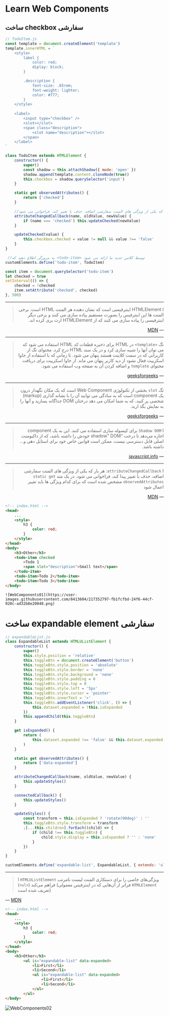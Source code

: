 # Learn Web Components
## ساخت checkbox سفارشی

```javascript
// TodoItem.js
const template = document.createElement('template')
template.innerHTML = `
    <style>
        label {
            color: red;
            diplay: block;
        }

        .description {
            font-size: .65rem;
            font-weight: lighter;
            color: #777;
        }
    </style>
    
    <label>
        <input type="checkbox" />
        <slot></slot>
        <span class="description">
            <slot name="description"></slot>
        </span>
    </label>
`

class TodoItem extends HTMLElement {
    constructor() {
        super()
        const shadow = this.attachShadow({ mode: 'open' })
        shadow.append(template.content.cloneNode(true))
        this.checkbox = shadow.querySelector('input')
    }

    static get observedAttributes() {
        return ['checked']
    }

    //هنگامی که یکی از ویژگی های المنت سفارشی اضافه، حذف یا تغییر کند، فراخوانی می شود
    attributeChangedCallback(name, oldValue, newValue) {
        if (name === 'checked') this.updateChecked(newValue)
    }

    updateChecked(value) {
        this.checkbox.checked = value != null && value !== 'false'
    }
}

 //به مرورگر اطلاع دهید که <todo-item> توسط کلاس جدید ما ارائه می شود
customElements.define('todo-item', TodoItem)

const item = document.querySelector('todo-item')
let checked = true
setInterval(() => {
    checked = !checked
    item.setAttribute('checked', checked)
}, 500)
```
<div dir=rtl>

---
> ا HTMLElement اینترفیسی است که نشان دهنده هر المنت HTML است. برخی المنت ها این اینترفیس را بصورت مستقیم پیاده سازی می کنند و برخی دیگر اینترفیسی را پیاده سازی می کنند که از HTMLElement ارث بری کرده اند.

— [MDN](https://developer.mozilla.org/en-US/docs/Web/API/HTMLElement)

---
> تگ `<template>` در HTML برای ذخیره قطعات کد HTML استفاده می شود که می توان آنها را شبیه سازی کرد و در یک سند HTML درج کرد. محتوای تگ از کاربرانی که در سمت کلاینت هستند پنهان می شود. تا زمانی که با استفاده از جاوا اسکریپت فعال نشود از دید کاربر پنهان می ماند. از جاوا اسکریپت برای دریافت محتوای `template` و اضافه کردن آن به صفحه وب استفاده می شود.

— [geeksforgeeks](https://www.geeksforgeeks.org/html-template-tag/)

---
> تگ `slot` بخشی از تکنولوژی Web Component است که یک مکان نگهدار درون یک component است که به سادگی می توانید آن را با نشانه گذاری (markup) شخصی پر کنید، که به شما امکان می دهد درختان DOM جداگانه بسازید و آنها را به نمایش بگذ ارید.

— [geeksforgeeks](https://www.geeksforgeeks.org/html-slot-tag/)

---
> ا `Shadow DOM` برای کپسوله سازی استفاده می کنند. این به یک component اجازه می‌دهد تا درخت “shadow” DOM خودش را داشته باشد، که از داکیومنت اصلی قابل دسترسی نیست، ممکن است قوانین خاص خود برای استایل دهی و... داشته باشد.

— [javascript.info](https://javascript.info/shadow-dom)

---
> ا `attributeChangedCallback`: هر بار که یکی از ویژگی های المنت سفارشی اضافه، حذف یا تغییر پیدا کند، فراخوانی می شود. در یک متد `static get observedAttributes` مشخص شده است که برای کدام ویژگی ها باید تغییر اعمال شود

— [MDN](https://developer.mozilla.org/en-US/docs/Web/Web_Components/Using_custom_elements#using_the_lifecycle_callbacks)
</div>

```html
<!-- index.html -->
<head>
    ...
    <style>
        h3 {
            color: red;
        }
    </style>
</head>
<body>
    <h3>Other</h3>
    <todo-item checked
        >Todo 1
        <span slot="description">Small text</span>
    </todo-item>
    <todo-item>Todo 2</todo-item>
    <todo-item>Todo 3</todo-item>
</body>
```


    ![WebComponents01](https://user-images.githubusercontent.com/8413604/217352797-fb1fcfbd-24f6-44cf-920c-ad32b8e20048.png)

    

# ساخت expandable element سفارشی

```javascript
// expandableList.js
class ExpandableList extends HTMLUListElement {
    constructor() {
        super()
        this.style.position = 'relative'
        this.toggleBtn = document.createElement('button')
        this.toggleBtn.style.position = 'absolute'
        this.toggleBtn.style.border = 'none'
        this.toggleBtn.style.background = 'none'
        this.toggleBtn.style.padding = 0
        this.toggleBtn.style.top = 0
        this.toggleBtn.style.left = '5px'
        this.toggleBtn.style.cursor = 'pointer'
        this.toggleBtn.innerText = '>'
        this.toggleBtn.addEventListener('click', () => {
            this.dataset.expanded = !this.isExpanded
        })
        this.appendChild(this.toggleBtn)
    }

    get isExpanded() {
        return (
            this.dataset.expanded !== 'false' && this.dataset.expanded != null
        )
    }

    static get observedAttributes() {
        return ['data-expanded']
    }

    attributeChangedCallback(name, oldValue, newValue) {
        this.updateStyles()
    }

    connectedCallback() {
        this.updateStyles()
    }

    updateStyles() {
        const transform = this.isExpanded ? 'rotate(90deg)' : ''
        this.toggleBtn.style.transform = transform
        ;[...this.children].forEach((child) => {
            if (child !== this.toggleBtn) {
                child.style.display = this.isExpanded ? '' : 'none'
            }
        })
    }
}

customElements.define('expandable-list', ExpandableList, { extends: 'ul' })

```
---
> ا `HTMLUListElement` ویژگی‌های خاصی را برای دستکاری المنت لیست نامرتب (`<ul>`) فراهم می‌کند (فراتر از آن‌هایی که در اینترفیس معمولی `HTMLElement` تعریف شده است)

— [MDN](https://developer.mozilla.org/en-US/docs/Web/API/HTMLUListElement)


```html
<!-- index.html -->
<head>
    ...
    <style>
        h3 {
            color: red;
        }
    </style>
</head>
<body>
    <h3>Other</h3>
        <ul is="expandable-list" data-expanded>
            <li>First</li>
            <li>Second</li>
            <ul is="expandable-list" data-expanded>
                <li>First</li>
                <li>Second</li>
            </ul>
        </ul>
</body>
```

![WebComponents02](https://user-images.githubusercontent.com/8413604/217352868-9f87f5d6-9527-4dce-a084-b0e456a7fef1.png)
